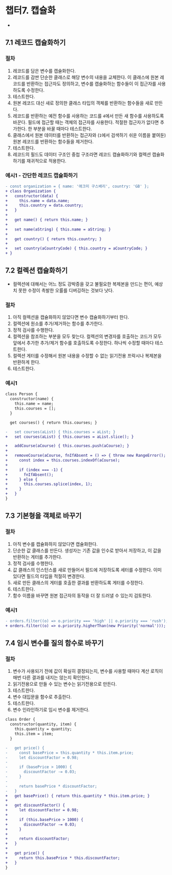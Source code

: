 # 챕터7. 캡슐화
-

## 7.1 레코드 캡슐화하기


### 절차
1. 레코드를 담은 변수를 캡슐화한다.
2. 레코드를 감싼 단순한 클래스로 해당 변수의 내용을 교체한다. 이 클래스에 원본 레코드를 반환하는 접근자도 정의하고, 변수를 캡슐화하는 함수들이 이 접근자를 사용하도록 수정한다.
3. 테스트한다.
4. 원본 레코드 대신 새로 정의한 클래스 타입의 객체를 반환하는 함수들을 새로 만든다.
5. 레코드를 반환하는 예전 함수를 사용하는 코드를 `4`에서 만든 새 함수를 사용하도록 바꾼다. 필드에 접근할 때는 객체의 접근자를 사용한다. 적절한 접근자가 없다면 추가한다. 한 부분을 바꿀 때마다 테스트한다.
6. 클래스에서 원본 데이터를 반환하는 접근자와 (`1`에서 검색하기 쉬운 이름을 붙여둔) 원본 레코드를 반환하는 함수들을 제거한다.
7. 테스트한다.
8. 레코드의 필드도 데이터 구조인 중첩 구조라면 레코드 캡슐화하기와 컬렉션 캡슐화하기를 재귀적으로 적용한다.

### 예시1 - 간단한 레코드 캡슐화하기

```diff
- const organization = { name: '애크미 구스배리', country: 'GB' };
+ class Organization {
+   constructor(data) {
+     this.name = data.name;
+     this.country = data.country;
+   }
+
+   get name() { return this.name; }
+
+   set name(aString) { this.name = aString; }
+
+   get country() { return this.country; }
+
+   set country(aCountryCode) { this.country = aCountryCode; }
+ }
```

## 7.2 컬렉션 캡슐화하기
- 컬렉션에 대해서는 어느 정도 강박증을 갖고 불필요한 복제본을 만드는 편이, 예상치 못한 수정이 촉발한 오률를 디버깅하는 것보다 낫다.

### 절차
1. 아직 컬렉션을 캡슐화하지 않았다면 변수 캡슐화하기부터 한다.
2. 컬렉션에 원소를 추가/제거하는 함수를 추가한다.
3. 정적 검사를 수행한다.
4. 컬렉션을 참조하는 부분을 모두 찾는다. 컬렉션의 변경자를 호출하는 코드가 모두 앞에서 추가한 추가/제거 함수를 호출하도록 수정한다. 하나씩 수정할 때마다 테스트한다.
5. 컬렉션 게터를 수정해서 원본 내용을 수정할 수 없는 읽기전용 프락시나 복제본을 반환하게 한다.
6. 테스트한다.

### 예시1
```diff
class Person {
  constructor(name) {
    this.name = name;
    this.courses = [];
  }

  get courses() { return this.courses; }

-   set courses(aList) { this.courses = aList; }
+   set courses(aList) { this.courses = aList.slice(); }

+   addCourse(aCourse) { this.courses.push(aCourse); }
+
+   removeCourse(aCourse, fnIfAbsent = () => { throw new RangeError(); }) {
+     const index = this.courses.indexOf(aCourse);
+
+     if (index === -1) {
+       fnIfAbsent();
+     } else {
+       this.courses.splice(index, 1);
+     }
+   }
}
```

## 7.3 기본형을 객체로 바꾸기

### 절차
1. 아직 변수를 캡슐화하지 않았다면 캡슐화한다.
2. 단순한 값 클래스를 만든다. 생성자는 기존 값을 인수로 받아서 저장하고, 이 값을 반환하는 게터를 추가한다.
3. 정적 검사를 수행한다.
4. 값 클래스의 인스턴스를 새로 만들어서 필드에 저장하도록 세터를 수정한다. 이미 있다면 필드의 타입을 적절히 변경한다.
5. 새로 만든 클래스의 게터를 호출한 결과를 반환하도록 게터를 수정한다.
6. 테스트한다.
7. 함수 이름을 바꾸면 원본 접근자의 동작을 더 잘 드러낼 수 있는지 검토한다.

### 예시1
```diff
- orders.filter((o) => o.priority === 'high' || o.priority === 'rush');
+ orders.filter((o) => o.priority.higherThan(new Priority('normal')));
```

## 7.4 임시 변수를 질의 함수로 바꾸기

### 절차
1. 변수가 사용되기 전에 값이 확실히 결정되는지, 변수를 사용할 때마다 계산 로직이 매번 다른 결과를 내지는 않는지 확인한다.
2. 읽기전용으로 만들 수 있는 변수는 읽기전용으로 만든다.
3. 테스트한다.
4. 변수 대입문을 함수로 추출한다.
5. 테스트한다.
6. 변수 인라인하기로 임시 변수를 제거한다.

```diff
class Order {
  constructor(quantity, item) {
    this.quantity = quantity;
    this.item = item;
  }

-   get price() {
-     const basePrice = this.quantity * this.item.price;
-     let discountFactor = 0.98;
-
-     if (basePrice > 1000) {
-       discountFactor -= 0.03;
-     }
-
-     return basePrice * discountFactor;
-   }
+   get basePrice() { return this.quantity * this.item.price; }
+
+   get discountFactor() {
+     let discountFactor = 0.98;
+
+     if (this.basePrice > 1000) {
+       discountFactor -= 0.03;
+     }
+
+     return discountFactor;
+   }
+
+   get price() {
+     return this.basePrice * this.discountFactor;
+   }
}
```

